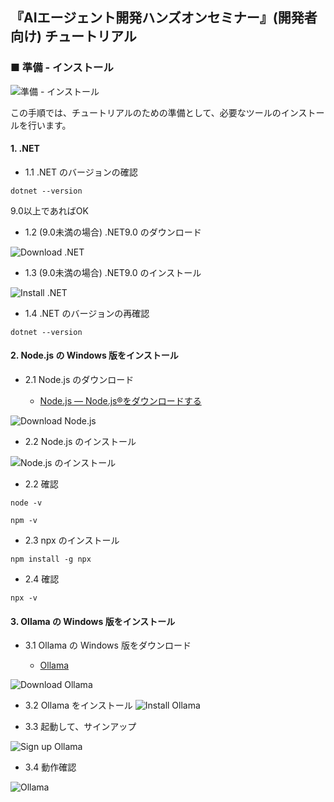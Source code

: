 ## 『AIエージェント開発ハンズオンセミナー』(開発者向け) チュートリアル

### ■ 準備 - インストール
![準備 - インストール](./Images/tutorial_banner_01.png)

この手順では、チュートリアルのための準備として、必要なツールのインストールを行います。

#### 1\. \.NET

- 1\.1 \.NET のバージョンの確認

```console
dotnet --version
```
  9\.0以上であればOK

- 1\.2 (9\.0未満の場合) \.NET9\.0 のダウンロード

![Download \.NET](./Images/download_dotnet.png)

- 1\.3 (9\.0未満の場合) \.NET9\.0 のインストール

![Install \.NET](./Images/install_dotnet.png)

- 1\.4 \.NET のバージョンの再確認

```console
dotnet --version
```

#### 2\. Node.js の Windows 版をインストール

- 2\.1 Node.js のダウンロード

  - [Node\.js — Node\.js®をダウンロードする](https://nodejs.org/ja/download)

![Download Node.js](./images/download_nodejs.png)

- 2\.2 Node.js のインストール

![Node\.js のインストール](./Images/nodejs_installer.png)

- 2\.2 確認

```console
node -v
```

```console
npm -v
```

- 2\.3 npx のインストール

```console
npm install -g npx
```

- 2\.4 確認

```console
npx -v
```

#### 3\. Ollama の Windows 版をインストール

- 3\.1 Ollama の Windows 版をダウンロード

  - [Ollama](https://www.ollama.com)

![Download Ollama](./Images/download_ollama.png)

- 3\.2 Ollama をインストール
![Install Ollama](./Images/install_ollama.png)

- 3\.3 起動して、サインアップ

![Sign up Ollama](./Images/signup_ollama.png)

- 3\.4 動作確認

![Ollama](./Images/ollama.png)
